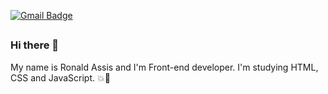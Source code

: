 [![Gmail Badge](https://img.shields.io/badge/-ronaldassis71@gmail.com-c14438?style=flat-square&logo=Gmail&logoColor=white&link=mailto:ronaldassis71@gmail.com)](mailto:ronaldassis71@gmail.com)

##
### Hi there 👋

<p>My name is Ronald Assis and I'm Front-end developer. I'm studying HTML, CSS and JavaScript. 💥🚀</p>

<!--
**ronald-assis/ronald-assis** is a ✨ _special_ ✨ repository because its `README.md` (this file) appears on your GitHub profile.

Here are some ideas to get you started:

- 🔭 I’m currently working on ...
- 🌱 I’m currently learning ...
- 👯 I’m looking to collaborate on ...
- 🤔 I’m looking for help with ...
- 💬 Ask me about ...
- 📫 How to reach me: ...
- 😄 Pronouns: ...
- ⚡ Fun fact: ...
-->
